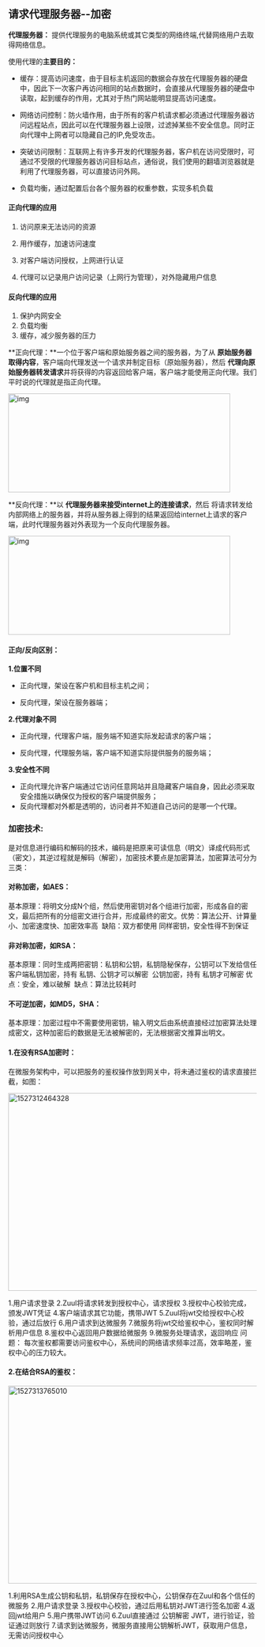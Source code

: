 ## 请求代理服务器--加密

**代理服务器：** 提供代理服务的电脑系统或其它类型的网络终端,代替网络用户去取得网络信息。

使用代理的**主要目的：**

- 缓存：提高访问速度，由于目标主机返回的数据会存放在代理服务器的硬盘中，因此下一次客户再访问相同的站点数据时，会直接从代理服务器的硬盘中读取，起到缓存的作用，尤其对于热门网站能明显提高访问速度。

- 网络访问控制：防火墙作用，由于所有的客户机请求都必须通过代理服务器访问远程站点，因此可以在代理服务器上设限，过滤掉某些不安全信息。同时正向代理中上网者可以隐藏自己的IP,免受攻击。

- 突破访问限制：互联网上有许多开发的代理服务器，客户机在访问受限时，可通过不受限的代理服务器访问目标站点，通俗说，我们使用的翻墙浏览器就是利用了代理服务器，可以直接访问外网。

- 负载均衡，通过配置后台各个服务器的权重参数，实现多机负载

  

#### **正向代理的应用**

1. 访问原来无法访问的资源

2. 用作缓存，加速访问速度

3. 对客户端访问授权，上网进行认证

4. 代理可以记录用户访问记录（上网行为管理），对外隐藏用户信息

#### **反向代理的应用**

1. 保护内网安全
2. 负载均衡
3. 缓存，减少服务器的压力



**正向代理：**一个位于客户端和原始服务器之间的服务器，为了从 **原始服务器取得内容**，客户端向代理发送一个请求并制定目标（原始服务器），然后 **代理向原始服务器转发请求**并将获得的内容返回给客户端，客户端才能使用正向代理。我们平时说的代理就是指正向代理。

<img src="https://tva1.sinaimg.cn/large/008i3skNly1guru2sm4zxj60i907mwem02.jpg" alt="img" width="450" height="200"  />

**反向代理：**以 **代理服务器来接受internet上的连接请求**，然后 将请求转发给内部网络上的服务器，并将从服务器上得到的结果返回给internet上请求的客户端，此时代理服务器对外表现为一个反向代理服务器。

<img src="https://tva1.sinaimg.cn/large/008i3skNly1guru2psrynj60ec076mx702.jpg" alt="img" width="450" height="200"  />

#### 正向/反向区别：

**1.位置不同**

- 正向代理，架设在客户机和目标主机之间；

- 反向代理，架设在服务器端；


**2.代理对象不同**

- 正向代理，代理客户端，服务端不知道实际发起请求的客户端；

- 反向代理，代理服务端，客户端不知道实际提供服务的服务端；

**3.安全性不同**

- 正向代理允许客户端通过它访问任意网站并且隐藏客户端自身，因此必须采取安全措施以确保仅为授权的客户端提供服务；
- 反向代理都对外都是透明的，访问者并不知道自己访问的是哪一个代理。






### 加密技术:

是对信息进行编码和解码的技术，编码是把原来可读信息（明文）译成代码形式（密文），其逆过程就是解码（解密），加密技术要点是加密算法，加密算法可分为三类：

#### 对称加密，如AES：

​    基本原理：将明文分成N个组，然后使用密钥对各个组进行加密，形成各自的密文，最后把所有的分组密文进行合并，形成最终的密文。
​    优势：算法公开、计算量小、加密速度快、加密效率高
​    缺陷：双方都使用 同样密钥，安全性得不到保证

#### 非对称加密，如RSA：

​    基本原理：同时生成两把密钥：私钥和公钥，私钥隐秘保存，公钥可以下发给信任客户端
​    私钥加密，持有 私钥、公钥才可以解密
​    公钥加密，持有 私钥才可解密
​    优点：安全，难以破解
​    缺点：算法比较耗时

#### 不可逆加密，如MD5，SHA：

​    基本原理：加密过程中不需要使用密钥，输入明文后由系统直接经过加密算法处理成密文，这种加密后的数据是无法被解密的，无法根据密文推算出明文。



#### 1.在没有RSA加密时：

在微服务架构中，可以把服务的鉴权操作放到网关中，将未通过鉴权的请求直接拦截，如图：

<img src="https://tva1.sinaimg.cn/large/008i3skNly1guru1r5iujj60mi0fc75902.jpg" alt="1527312464328" width="650" height="400"  />

1.用户请求登录
2.Zuul将请求转发到授权中心，请求授权
3.授权中心校验完成，颁发JWT凭证
4.客户端请求其它功能，携带JWT
5.Zuul将jwt交给授权中心校验，通过后放行
6.用户请求到达微服务
7.微服务将jwt交给鉴权中心，鉴权同时解析用户信息
8.鉴权中心返回用户数据给微服务
9.微服务处理请求，返回响应
问题： 每次鉴权都需要访问鉴权中心，系统间的网络请求频率过高，效率略差，鉴权中心的压力较大。

#### 2.在结合RSA的鉴权：

<img src="https://tva1.sinaimg.cn/large/008i3skNly1guru2cq63ej60ma0ezt9t02.jpg" alt="1527313765010" width="650" height="400"  />

1.利用RSA生成公钥和私钥，私钥保存在授权中心，公钥保存在Zuul和各个信任的微服务
2.用户请求登录
3.授权中心校验，通过后用私钥对JWT进行签名加密
4.返回jwt给用户
5.用户携带JWT访问
6.Zuul直接通过 公钥解密 JWT，进行验证，验证通过则放行
7.请求到达微服务，微服务直接用公钥解析JWT，获取用户信息，无需访问授权中心



